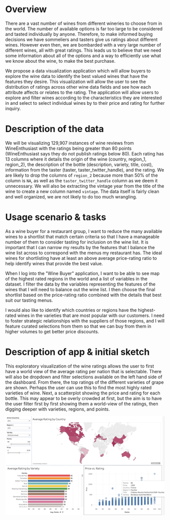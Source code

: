 # Overview
There are a vast number of wines from different wineries to choose from in the world. The number of available options is far too large to be considered and tasted individually by anyone. Therefore, to make informed buying decisions we have sommeliers and tasters give us ratings about different wines. However even then, we are bombarded with a very large number of different wines, all with great ratings. This leads us to believe that we need some information about all of the options and a way to efficiently use what we know about the wine, to make the best purchase.

We propose a data visualization application which will allow buyers to explore the wine data to identify the best valued wines that have the features they desire. This visualization will allow the user to see the distribution of ratings across other wine data fields and see how each attribute affects or relates to the rating. The application will allow users to explore and filter wines according to the characteristics they are interested in and select to select individual wines by to their price and rating for further inquiry.

# Description of the data

We will be visualizing 129,907 instances of wine reviews from WineEnthusiast with the ratings being greater than 80 points (WineEnthusiast says they do not publish ratings below 80). Each rating has 13 columns where it details the origin of the wine (country, region_1, region_2), the description of the bottle (description, variety, title, cost), information from the taster (taster, taster_twitter_handle), and the rating. We are likely to drop the columns of `region_2` because more than 50% of the column is `NA`, as well as the `taster_twitter_handle` column as we deem it unnecessary. We will also be extracting the vintage year from the title of the wine to create a new column named `vintage`. The data itself is fairly clean and well organized, we are not likely to do too much wrangling.

# Usage scenario & tasks

As a wine buyer for a restaurant group, I want to reduce the many available wines to a shortlist that match certain criteria so that I have a manageable number of them to consider tasting for inclusion on the wine list. It is important that I can narrow my results by the features that I balance the wine list across to correspond with the menus my restaurant has. The ideal wines for shortlisting have at least an above average price-rating ratio to help identify wines that provide the best value.

When I log into the "Wine Buyer" application, I want to be able to see map of the highest rated regions in the world and a list of variables in the dataset. I filter the data by the variables representing the features of the wines that I will need to balance out the wine list. I then choose the final shortlist based on the price-rating ratio combined with the details that best suit our tasting menus. 

I would also like to identify which countries or regions have the highest-rated wines in the varieties that are most popular with our customers. I need to foster strategic relationships with the suppliers of those regions, and I will feature curated selections from them so that we can buy from them in higher volumes to get better price discounts.

# Description of app & initial sketch

This exploratory visualization of the wine ratings allows the user to first have a world view of the average rating per nation that is selectable. There will also be dropdown and filter selections available on the left hand side of the dashboard. From there, the top ratings of the different varieties of grape are shown. Perhaps the user can use this to find the most highly rated varieties of wine. Next, a scatterplot showing the price and rating for each bottle. This may appear to be overly crowded at first, but the aim is to have the user filter first by first showing them a world-view of the ratings, then digging deeper with varieties, regions, and points. 

![](../img/milestone1-sketch.png)

